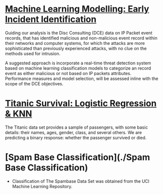 # [Machine Learning Modelling: Early Incident Identification](Early%20Incident%20Identification)

Guiding our analysis is the Disc Consulting (DCE) data on IP Packet event records, that has identified malicious and non-malicious event record within their networks and computer systems, for which the attacks are more sophisticated than previously experienced attacks, with no clue on the methods used for intrusion.

A suggested approach is incorporate a real-time threat detection system based on machine learning classification models to categorize an record event as either malicious or not based on IP packets attributes. Performance measures and model selection, will be assessed inline with the scope of the DCE objectives.

# [Titanic Survival: Logistic Regression & KNN](TITANIC)

The Titanic data set provides a sample of passengers, with some basic details: their names, ages, gender, class, and several others. We are predicting a binary response: whether the passenger survived or died.


# [Spam Base Classification](./Spam Base Classification)

- Classification of The Spambase Data Set was obtained from the UCI Machine Learning Repository.